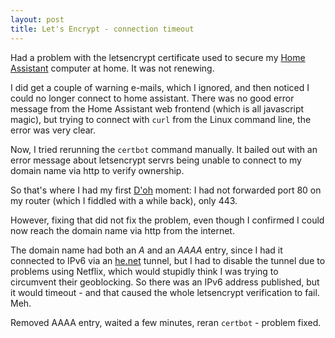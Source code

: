 ```yaml
---
layout: post
title: Let's Encrypt - connection timeout 
---
```

Had a problem with the letsencrypt certificate used to secure my [Home Assistant](http://home-assistant.io) 
computer at home. It was not renewing.

I did get a couple of warning e-mails, which I ignored, and then noticed I could no longer connect to home assistant. There was no good error message from the Home Assistant web frontend (which is all javascript magic), but trying to connect with `curl` from the Linux command line, the error was very clear.

Now, I tried rerunning the `certbot` command manually. It bailed out with an error message about letsencrypt servrs being unable to connect to my domain name via http to verify ownership. 

So that's where I had my first [D'oh](https://www.youtube.com/watch?v=H22t-tiWiLw) moment: I had not forwarded port 80 on my router (which I fiddled with a while back), only 443.

However, fixing that did not fix the problem, even though I confirmed I could now reach the domain name via http from the internet.

The domain name had both an *A* and an *AAAA* entry, since I had it connected to IPv6 via an [he.net](http://he.net) tunnel, but I had to disable the tunnel due to problems using Netflix, which would stupidly think I was trying to circumvent their geoblocking. So there was an IPv6 address published, but it would timeout - and that caused the whole letsencrypt verification to fail. Meh.

Removed AAAA entry, waited a few minutes, reran `certbot` - problem fixed.
